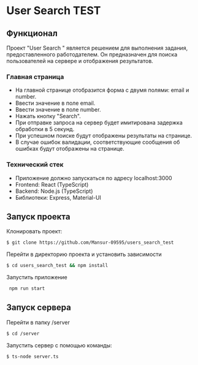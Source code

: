 # User Search TEST

## Функционал

Проект "User Search " является решением для выполнения задания, предоставленного работодателем. Он предназначен для поиска пользователей на сервере и отображения результатов.

### Главная страница
-  На главной странице отобразится форма с двумя полями: email и number.
-  Ввести значение в поле email.
-  Ввести значение в поле number.
-  Нажать кнопку "Search".
-  При отправке запроса на сервер будет имитирована задержка обработки в 5 секунд.
-  При успешном поиске будут отображены результаты на странице.
-  В случае ошибок валидации, соответствующие сообщения об ошибках будут отображены на странице.

### Технический стек

-   Приложение должно запускаться по адресу localhost:3000
-   Frontend: React (TypeScript)
-   Backend: Node.js (TypeScript)
-   Библиотеки: Express, Material-UI

## Запуск проекта

Клонировать проект:

```bash
$ git clone https://github.com/Mansur-09595/users_search_test
```
Перейти в директорию проекта и установить зависимости

```bash
$ cd users_search_test && npm install
```

Запустить приложение

```bash
 npm run start
```

## Запуск сервера

Перейти в папку /server

```bash
$ cd /server
```

Запустить сервер с помощью команды:

```bash
$ ts-node server.ts
```
